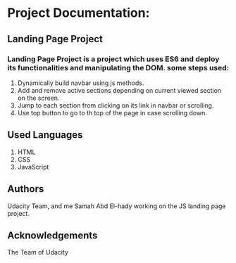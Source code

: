 # Project Documentation:

## Landing Page Project
### Landing Page Project is a project which uses ES6 and deploy its functionalities and manipulating the DOM. some steps used:
1. Dynamically build navbar using js methods. 
2. Add and remove active sections depending on current viewed section on the screen.
3. Jump to each section from clicking on its link in navbar or scrolling.
4. Use top button to go to th top of the page in case scrolling down.


## Used Languages
1. HTML
2. CSS
3. JavaScript


## Authors
Udacity Team, and me Samah Abd El-hady working on the JS landing page project.


## Acknowledgements
The Team of Udacity

